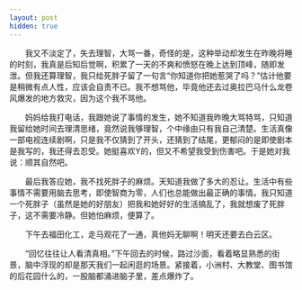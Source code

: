 ```yaml
---
layout: post
hidden: true
---
```

　　我又不淡定了，失去理智，大骂一番，奇怪的是，这种举动却发生在昨晚将睡的时刻，我真是后知后觉啊，积累了一天的不爽和愤怒在晚上达到顶峰，随即发泄。但我还算理智，我只给死胖子留了一句言“你知道你把她惹哭了吗？”估计他要是稍微有点人性，应该会自责不已。我不想骂他，毕竟他还去过奥拉巴马什么龙卷风爆发的地方救灾，因为这个我不骂他。

　　妈妈给我打电话，我跟她说了事情的发生，她不知道我昨晚大骂特骂，只知道我留给她时间去理清思绪，竟然说我够理智，个中缘由只有我自己清楚。生活真像一部电视连续剧啊，只是我不仅猜到了开头，还猜到了结尾，更郁闷的是即使剧本是我写的，我还得去忍受。她挺喜欢Y的，但又不希望我受到伤害吧。于是她对我说：顺其自然吧。

　　最后我答应她，我不找死胖子的麻烦。天知道我做了多大的忍让。生活中有些事情不需要用脑去思考，即使智商为零，人们也总能做出最正确的事情。我只知道一个死胖子（虽然是她的好朋友）把我和她好好的生活搞乱了，我就想废了死胖子，这不需要冷静。但她怕麻烦，便算了。

　　下午去福田化工，走马观花了一通，真他妈无聊啊！明天还要去白云区。

　　“回忆往往让人看清真相。”下午回去的时候，路过沙面，看着略显熟悉的街景，脑中浮现的却是那天我们一起闲逛的场景。紧接着，小洲村、大教堂、图书馆的后花园什么的，一股脑都涌进脑子里，差点爆炸了。